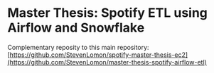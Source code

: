 # Master Thesis: Spotify ETL using Airflow and Snowflake

Complementary reposity to this main repository:  
[https://github.com/StevenLomon/spotify-master-thesis-ec2](https://github.com/StevenLomon/master-thesis-spotify-airflow-etl)  

